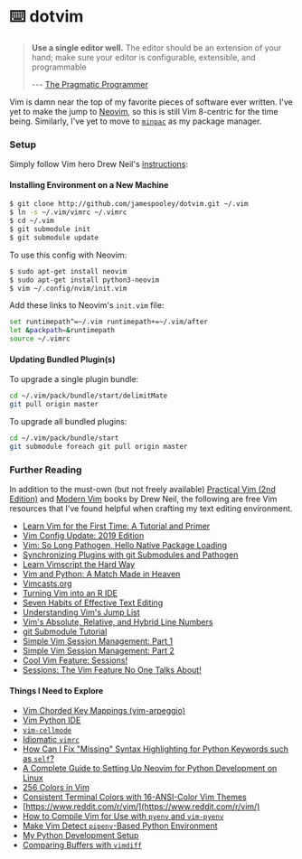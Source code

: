# ⌨️ dotvim

> **Use a single editor well.** The editor should be an extension of your
> hand; make sure your editor is configurable, extensible, and programmable
>
> --- [The Pragmatic Programmer](https://pragprog.com/the-pragmatic-programmer/extracts/tips)

Vim is damn near the top of my favorite pieces of software ever written. I've yet
to make the jump to [Neovim](https://neovim.io/), so this is still Vim 8-centric
for the time being.  Similarly, I've yet to move to
[`minpac`](http://vimcasts.org/episodes/minpac/) as my package manager.


### Setup

Simply follow Vim hero Drew Neil's [instructions](http://vimcasts.org/episodes/synchronizing-plugins-with-git-submodules-and-pathogen/):

#### Installing Environment on a New Machine

```bash
$ git clone http://github.com/jamespooley/dotvim.git ~/.vim
$ ln -s ~/.vim/vimrc ~/.vimrc
$ cd ~/.vim
$ git submodule init
$ git submodule update
```

To use this config with Neovim:

```bash
$ sudo apt-get install neovim
$ sudo apt-get install python3-neovim
$ vim ~/.config/nvim/init.vim
```

Add these links to Neovim's `init.vim` file:

```bash
set runtimepath^=~/.vim runtimepath+=~/.vim/after
let &packpath=&runtimepath
source ~/.vimrc
```

#### Updating Bundled Plugin(s)

To upgrade a single plugin bundle:

```bash
cd ~/.vim/pack/bundle/start/delimitMate
git pull origin master
```

To upgrade all bundled plugins:

```bash
cd ~/.vim/pack/bundle/start
git submodule foreach git pull origin master
```



### Further Reading

In addition to the must-own (but not freely available)
[Practical Vim (2nd Edition)](https://pragprog.com/book/dnvim2/practical-vim-second-edition) and
[Modern Vim](https://pragprog.com/book/modvim/modern-vim)
books by Drew Neil, the following are free Vim resources that I've found helpful
when crafting my text editing environment.

* [Learn Vim for the First Time: A Tutorial and Primer](https://danielmiessler.com/study/vim/)
* [Vim Config Update: 2019 Edition](https://danielmiessler.com/blog/vim-configuration-update-2019-version/)
* [Vim: So Long Pathogen, Hello Native Package Loading](https://shapeshed.com/vim-packages/)
* [Synchronizing Plugins with git Submodules and Pathogen](http://vimcasts.org/episodes/synchronizing-plugins-with-git-submodules-and-pathogen/)
* [Learn Vimscript the Hard Way](https://learnvimscriptthehardway.stevelosh.com/)
* [Vim and Python: A Match Made in Heaven](https://realpython.com/vim-and-python-a-match-made-in-heaven/)
* [Vimcasts.org](http://vimcasts.org/episodes/)
* [Turning Vim into an R IDE](https://www.freecodecamp.org/news/turning-vim-into-an-r-ide-cd9602e8c217/)
* [Seven Habits of Effective Text Editing](https://www.moolenaar.net/habits.html)
* [Understanding Vim's Jump List](https://kadekillary.work/post/vim-jumplist/)
* [Vim's Absolute, Relative, and Hybrid Line Numbers](https://jeffkreeftmeijer.com/vim-number/)
* [git Submodule Tutorial](https://git.wiki.kernel.org/index.php/GitSubmoduleTutorial)
* [Simple Vim Session Management: Part 1](https://dockyard.com/blog/2018/06/01/simple-vim-session-management-part-1)
* [Simple Vim Session Management: Part 2](https://dockyard.com/blog/2019/06/25/simple-vim-session-management-part-2)
* [Cool Vim Feature: Sessions!](https://jvns.ca/blog/2017/09/10/vim-sessions/)
* [Sessions: The Vim Feature No One Talks About!](https://hackernoon.com/sessions-the-vim-feature-no-one-talks-about-1c9cfa4d52d7)

#### Things I Need to Explore

* [Vim Chorded Key Mappings (vim-arpeggio)](https://www.youtube.com/watch?v=b9c30ZovKIo)
* [Vim Python IDE](https://github.com/jarolrod/vim-python-ide)
* [`vim-cellmode`](https://github.com/julienr/vim-cellmode)
* [Idiomatic `vimrc`](https://github.com/romainl/idiomatic-vimrc)
* [How Can I Fix "Missing" Syntax Highlighting for Python Keywords such as `self`?](https://vi.stackexchange.com/questions/8772/how-can-i-fix-missing-syntax-highlighting-for-python-keywords-such-as-self)
* [A Complete Guide to Setting Up Neovim for Python Development on Linux](https://jdhao.github.io/2018/12/24/centos_nvim_install_use_guide_en/)
* [256 Colors in Vim](https://vim.fandom.com/wiki/256_colors_in_vim)
* [Consistent Terminal Colors with 16-ANSI-Color Vim Themes](https://jeffkreeftmeijer.com/vim-16-color/)
* [https://www.reddit.com/r/vim/](https://www.reddit.com/r/vim/)
* [How to Compile Vim for Use with `pyenv` and `vim-pyenv`](https://rillabs.com/posts/how-to-compile-vim-for-use-with-pyenv-and-vim-pyenv)
* [Make Vim Detect `pipenv`-Based Python Environment](https://duseev.com/articles/vim-python-pipenv/)
* [My Python Development Setup](https://medium.com/@smoothml/my-python-development-setup-bbbe3715a474)
* [Comparing Buffers with `vimdiff`](http://vimcasts.org/episodes/comparing-buffers-with-vimdiff/)
